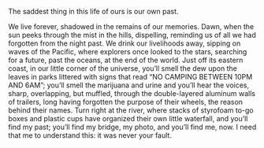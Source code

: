 The saddest thing in this life of ours is our own past.

We live forever, shadowed in the remains of our memories.
Dawn, when the sun peeks through the mist in the hills, dispelling,
reminding us of all we had forgotten from the night past.
We drink our livelihoods away, sipping on waves of the Pacific, where
explorers once looked to the stars, searching for a future,
past the oceans, at the end of the world.
Just off its eastern coast, in our little corner of the universe, you’ll smell
the dew upon the leaves in parks littered with signs that read
“NO CAMPING BETWEEN 10PM AND 6AM”;
you’ll smell the marijuana and urine and you’ll hear the voices,
sharp, overlapping, but muffled,
through the double-layered aluminum walls of trailers,
long having forgotten the purpose of their wheels,
the reason behind their names.
Turn right at the river, where stacks of styrofoam to-go boxes and plastic cups
have organized their own little waterfall, and you’ll find my past;
you’ll find my bridge, my photo, and you’ll find me, now.
I need that me to understand this: it was never your fault.
